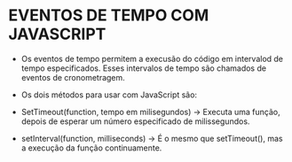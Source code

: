 # EVENTOS DE TEMPO COM JAVASCRIPT

- Os eventos de tempo permitem a execusão do código em intervalod de tempo especificados. Esses intervalos de tempo são chamados de eventos de cronometragem.


- Os dois métodos para usar com JavaScript são:

- SetTimeout(function, tempo em milisegundos)
   -> Executa uma função, depois de esperar um número especificado de milissegundos.

- setInterval(function, milliseconds)
    -> É o mesmo que setTimeout(), mas a execução da função continuamente. 
    